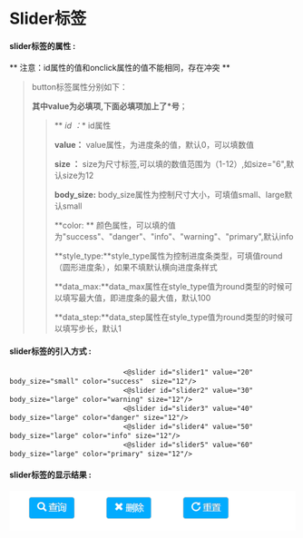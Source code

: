 # Slider**标签**

#### slider**标签的属性 :**
** 注意：id属性的值和onclick属性的值不能相同，存在冲突 **
> button标签属性分别如下：
>
> **其中value为必填项,下面必填项加上了\*号**；
>
> > ** *id ：** id属性
> >
> > **value：** value属性，为进度条的值，默认0，可以填数值
> >
> > **size ：** size为尺寸标签,可以填的数值范围为（1-12）,如size="6",默认size为12
> >
> > **body_size:** body_size属性为控制尺寸大小，可填值small、large默认small
>>
>> **color: ** 颜色属性，可以填的值为"success"、"danger"、"info"、"warning"、"primary",默认info
>>
>>**style_type:**style_type属性为控制进度条类型，可填值round（圆形进度条），如果不填默认横向进度条样式
>>
>>**data_max:**data_max属性在style_type值为round类型的时候可以填写最大值，即进度条的最大值，默认100
>>
>>**data_step:**data_step属性在style_type值为round类型的时候可以填写步长，默认1




#### slider标签的引入方式 :
								<@slider id="slider1" value="20" body_size="small" color="success"  size="12"/>
								<@slider id="slider2" value="30" body_size="large" color="warning" size="12"/>
								<@slider id="slider3" value="40" body_size="large" color="danger" size="12"/>
								<@slider id="slider4" value="50" body_size="large" color="info" size="12"/>
								<@slider id="slider5" value="60" body_size="large" color="primary" size="12"/>
				

#### slider标签的显示结果 :

![](/assets/button.png)


